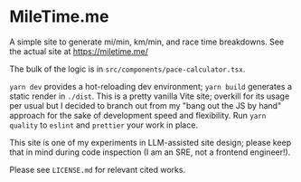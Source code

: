 # MileTime.me

A simple site to generate mi/min, km/min, and race time breakdowns. See the actual site at https://miletime.me/

The bulk of the logic is in `src/components/pace-calculator.tsx`.

`yarn dev` provides a hot-reloading dev environment; `yarn build` generates a static render in `./dist`. This is a pretty vanilla Vite site; overkill for its usage per usual but I decided to branch out from my "bang out the JS by hand" approach for the sake of development speed and flexibility. Run `yarn quality` to `eslint` and `prettier` your work in place.

This site is one of my experiments in LLM-assisted site design; please keep that in mind during code inspection (I am an SRE, not a frontend engineer!).

Please see `LICENSE.md` for relevant cited works.
